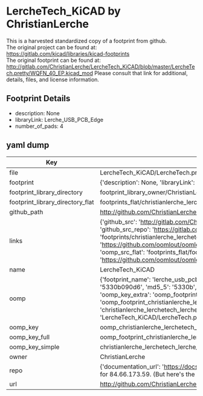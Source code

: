 # LercheTech_KiCAD by ChristianLerche  
This is a harvested standardized copy of a footprint from github.  
The original project can be found at:  
https://gitlab.com/kicad/libraries/kicad-footprints  
The original footprint can be found at:
http://gitlab.com/ChristianLerche/LercheTech_KiCAD/blob/master/LercheTech.pretty/WQFN_40_EP.kicad_mod
Please consult that link for additional, details, files, and license information.  
## Footprint Details
* description: None  
* libraryLink: Lerche_USB_PCB_Edge  
* number_of_pads: 4  
## yaml dump  
| Key | Value |  
| --- | --- |  
| file | LercheTech_KiCAD/LercheTech.pretty/Lerche_USB_PCB_Edge.kicad_mod |  
| footprint | {'description': None, 'libraryLink': 'Lerche_USB_PCB_Edge', 'number_of_pads': 4} |  
| footprint_library_directory | footprint_library_owner/ChristianLerche_LercheTech_KiCAD |  
| footprint_library_directory_flat | footprints_flat/christianlerche_lerchetech_lerche_usb_pcb_edge/working |  
| github_path | http://github.com/ChristianLerche/LercheTech_KiCAD/blob/master/LercheTech.pretty/Lerche_USB_PCB_Edge.kicad_mod |  
| links | {'github_src': 'http://gitlab.com/ChristianLerche/LercheTech_KiCAD/blob/master/LercheTech.pretty/WQFN_40_EP.kicad_mod', 'github_src_repo': 'https://gitlab.com/kicad/libraries/kicad-footprints', 'oomp_bot': 'footprints/christianlerche_lerchetech_lerche_usb_pcb_edge/working', 'oomp_bot_github': 'https://github.com/oomlout/oomlout_oomp_footprint_bot/tree/main/footprints/christianlerche_lerchetech_lerche_usb_pcb_edge/working', 'oomp_src_flat': 'footprints_flat/footprints_flat/christianlerche_lerchetech_lerche_usb_pcb_edge/working', 'oomp_src_flat_github': 'https://github.com/oomlout/oomlout_oomp_footprint_src/tree/main/footprints_flat/christianlerche_lerchetech_lerche_usb_pcb_edge/working'} |  
| name | LercheTech_KiCAD |  
| oomp | {'footprint_name': 'lerche_usb_pcb_edge', 'library_name': 'lerchetech', 'md5': '5330b090d65f5cf72893b6c3fc588513', 'md5_10': '5330b090d6', 'md5_5': '5330b', 'md5_6': '5330b0', 'oomp_key': 'oomp_christianlerche_lerchetech_lerche_usb_pcb_edge', 'oomp_key_extra': 'oomp_footprint_christianlerche_lerchetech_lerche_usb_pcb_edge', 'oomp_key_full': 'oomp_footprint_christianlerche_lerchetech_lerche_usb_pcb_edge_5330b0', 'oomp_key_simple': 'christianlerche_lerchetech_lerche_usb_pcb_edge', 'original_filename': 'LercheTech_KiCAD/LercheTech.pretty/Lerche_USB_PCB_Edge.kicad_mod', 'owner_name': 'christianlerche'} |  
| oomp_key | oomp_christianlerche_lerchetech_lerche_usb_pcb_edge |  
| oomp_key_full | oomp_footprint_christianlerche_lerchetech_lerche_usb_pcb_edge |  
| oomp_key_simple | christianlerche_lerchetech_lerche_usb_pcb_edge |  
| owner | ChristianLerche |  
| repo | {'documentation_url': 'https://docs.github.com/rest/overview/resources-in-the-rest-api#rate-limiting', 'message': "API rate limit exceeded for 84.66.173.59. (But here's the good news: Authenticated requests get a higher rate limit. Check out the documentation for more details.)"} |  
| url | http://github.com/ChristianLerche/LercheTech_KiCAD |  

